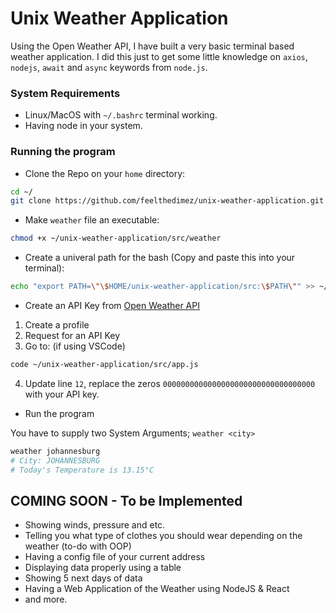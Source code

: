 # Unix Weather Application

Using the Open Weather API, I have built a very basic terminal based weather application. I did this just to get some little knowledge on `axios`, `nodejs`, `await` and `async` keywords from `node.js`.

### System Requirements
- Linux/MacOS with `~/.bashrc` terminal working.
- Having node in your system.

### Running the program

- Clone the Repo on your `home` directory:

```bash
cd ~/
git clone https://github.com/feelthedimez/unix-weather-application.git
```

- Make `weather` file an executable:

```bash
chmod +x ~/unix-weather-application/src/weather
```

- Create a univeral path for the bash (Copy and paste this into your terminal):

```bash
echo "export PATH=\"\$HOME/unix-weather-application/src:\$PATH\"" >> ~/.bashrc
```

- Create an API Key from [Open Weather API](https://openweathermap.org)

1. Create a profile
2. Request for an API Key
3. Go to: (if using VSCode)
```bash
code ~/unix-weather-application/src/app.js
```
4. Update line `12`, replace the zeros `0000000000000000000000000000000000` with your API key.

- Run the program

You have to supply two System Arguments; `weather <city>`

```bash
weather johannesburg
# City: JOHANNESBURG
# Today's Temperature is 13.15°C
```

## COMING SOON - To be Implemented

- Showing winds, pressure and etc.
- Telling you what type of clothes you should wear depending on the weather (to-do with OOP)
- Having a config file of your current address
- Displaying data properly using a table
- Showing 5 next days of data
- Having a Web Application of the Weather using NodeJS & React
- and more.
